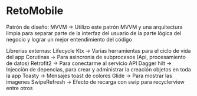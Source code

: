 # RetoMobile
 
Patrón de diseño:
MVVM -> Utilizo este patrón MVVM y una arquitectura limpia para separar parte de la interfaz del usuario
de la parte lógica del negocio y lograr un mejor entendimiento del código

Líbrerias externas:
Lifecycle Ktx -> Varias herramientas para el ciclo de vida del app
Corutinas -> Para asincronia de subprocesos (Api, procesamiento de datos)
Retrofit2 -> Para conectarme al servicio API
Dagger hilt -> Injección de depencias, para crear y administrar la creación objetos en toda la app
Toasty -> Mensajes toast de colores
Glide -> Para mostrar las imagenes
SwipeRefresh -> Efecto de recarga con swip para recyclerview
entre otros
